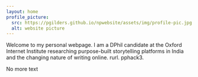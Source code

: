 ```yaml
---
layout: home
profile_picture:
  src: https://pgilders.github.io/npwebsite/assets/img/profile-pic.jpg
  alt: website picture
---
```


<p>
  Welcome to my personal webpage. I am a DPhil candidate at the Oxford Internet Institute researching purpose-built storytelling platforms in India and the changing nature of writing online. rurl. pphack3.
</p>

<p>
  No more text
</p>
